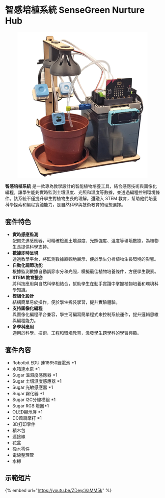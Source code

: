 # 智感培植系統 SenseGreen Nurture Hub

<figure><img src="../../.gitbook/assets/1.png" alt=""><figcaption></figcaption></figure>

**智感培植系統** 是一款專為教學設計的智能植物培養工具，結合感應技術與圖像化編程，讓學生能夠實時監測土壤濕度、光照和溫度等數據，並透過編程控制環境條件。該系統不僅提升學生對植物生長的理解，還融入 STEM 教育，幫助他們培養科學探索和編程實踐能力，是自然科學與技術教育的理想選擇。

## 套件特色

* **實時感應監測**\
  配備先進感應器，可精確檢測土壤濕度、光照強度、溫度等環境數據，為植物生長提供科學支持。
* **數據即時呈現**\
  透過教學平台，將監測數據直觀地展示，便於學生分析植物生長環境的影響。
* **自動化調節功能**\
  根據監測數據自動調節水分和光照，模擬最佳植物培養條件，方便學生觀察。
* **STEM 教育整合**\
  將科技應用與自然科學相結合，幫助學生在動手實踐中掌握植物培養和環境科學知識。
* **模組化設計**\
  結構簡單易於操作，便於學生拆裝學習，提升實驗體驗。
* **支持圖像化編程**\
  與圖像化編程平台兼容，學生可編寫簡單程式來控制系統運作，提升邏輯思維與編程能力。
* **多學科應用**\
  適用於科學、技術、工程和環境教育，激發學生跨學科的學習興趣。

## 套件內容

* Robotbit EDU 連18650鋰電池 \*1
* 水箱連水泵 \*1
* Sugar 溫濕度感應器 \*1
* Sugar 土壤濕度感應器 \*1
* Sugar 光敏感應器 \*1
* Sugar 霧化器 \*1
* Sugar I2C分線模組 \*1
* Sugar RGB 燈圈\*1
* OLED顯示屏 \*1
* DC風扇摩打 \*1
* 3D打印零件
* 積木包
* 連接線
* 花盆
* 椴木零件
* 電線整理管
* 水樽

## 示範短片

{% embed url="https://youtu.be/ZDeycVaMM5k" %}


